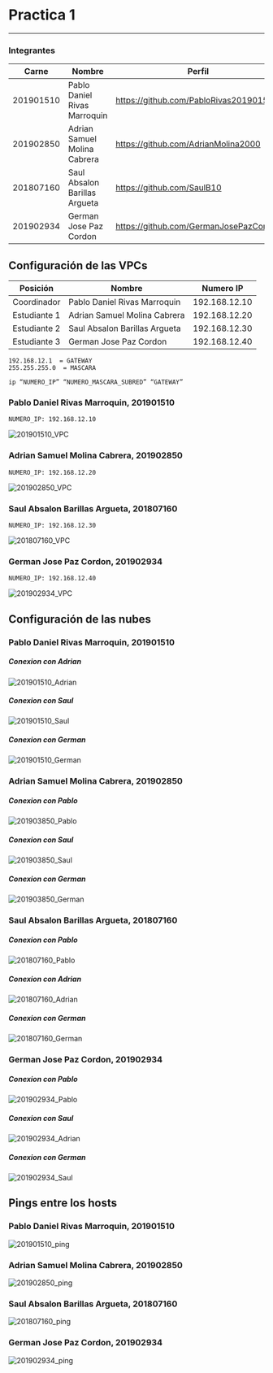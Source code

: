 # Practica 1
---------------
### Integrantes
|Carne | Nombre | Perfil |
|-----|-----|-----|
|201901510| Pablo Daniel Rivas Marroquin| https://github.com/PabloRivas201901510 |
|201902850 |Adrian Samuel Molina Cabrera| https://github.com/AdrianMolina2000 |
|201807160 | Saul Absalon Barillas Argueta| https://github.com/SaulB10 |
|201902934 |German Jose Paz Cordon| https://github.com/GermanJosePazCordon |


## Configuración de las VPCs
| Posición | Nombre | Numero IP |
|-----|-----|-----|
|Coordinador| Pablo Daniel Rivas Marroquin| 192.168.12.10 |
|Estudiante 1 |Adrian Samuel Molina Cabrera| 192.168.12.20 |
|Estudiante 2 | Saul Absalon Barillas Argueta| 192.168.12.30 |
|Estudiante 3 |German Jose Paz Cordon| 192.168.12.40 |
```
192.168.12.1  = GATEWAY
255.255.255.0  = MASCARA

ip “NUMERO_IP” “NUMERO_MASCARA_SUBRED” “GATEWAY”
```
### Pablo Daniel Rivas Marroquin, 201901510
```
NUMERO_IP: 192.168.12.10
```
![201901510_VPC](img/201901510_VPC.jpeg "VPC")
### Adrian Samuel Molina Cabrera, 201902850
```
NUMERO_IP: 192.168.12.20
```
![201902850_VPC](img/201902850_vpc.png "VPC")
### Saul Absalon Barillas Argueta, 201807160
```
NUMERO_IP: 192.168.12.30
```
![201807160_VPC](img/201807160_VPC.png "VPC")
### German Jose Paz Cordon, 201902934
```
NUMERO_IP: 192.168.12.40
```
![201902934_VPC](img/201902934_vpc.png "VPC")

## Configuración de las nubes

### Pablo Daniel Rivas Marroquin, 201901510
##### Conexion con Adrian
![201901510_Adrian](img/201901510_Adrian.jpeg "PING")
##### Conexion con Saul
![201901510_Saul](img/201901510_Saul.jpeg "PING")
##### Conexion con German
![201901510_German](img/201901510_German.jpeg "PING")

### Adrian Samuel Molina Cabrera, 201902850
##### Conexion con Pablo
![201903850_Pablo](img/201903850_pablo.png "PING")
##### Conexion con Saul
![201903850_Saul](img/201903850_saul.png "PING")
##### Conexion con German
![201903850_German](img/201903850_german.png "PING")


### Saul Absalon Barillas Argueta, 201807160
##### Conexion con Pablo
![201807160_Pablo](img/201807160_Pablo.png "PING")
##### Conexion con Adrian
![201807160_Adrian](img/201807160_Adrian.png "PING")
##### Conexion con German
![201807160_German](img/201807160_German.png "PING")

### German Jose Paz Cordon, 201902934
##### Conexion con Pablo
![201902934_Pablo](img/201902934_pablo.png "PING")
##### Conexion con Saul
![201902934_Adrian](img/201902934_saul.png "PING")
##### Conexion con German
![201902934_Saul](img/201902934_saul.png "PING")

## Pings entre los hosts
### Pablo Daniel Rivas Marroquin, 201901510
![201901510_ping](img/201901510_ping.jpeg "ping")
### Adrian Samuel Molina Cabrera, 201902850
![201902850_ping](img/201902850_ping.png "ping")
### Saul Absalon Barillas Argueta, 201807160
![201807160_ping](img/201807160_ping.png "ping")
### German Jose Paz Cordon, 201902934
![201902934_ping](img/201902934_ping.png "ping")

